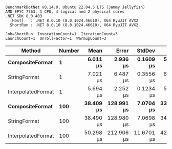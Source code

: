 ```

BenchmarkDotNet v0.14.0, Ubuntu 22.04.5 LTS (Jammy Jellyfish)
AMD EPYC 7763, 1 CPU, 4 logical and 2 physical cores
.NET SDK 8.0.403
  [Host]   : .NET 8.0.10 (8.0.1024.46610), X64 RyuJIT AVX2
  ShortRun : .NET 8.0.10 (8.0.1024.46610), X64 RyuJIT AVX2

Job=ShortRun  InvocationCount=1  IterationCount=3  
LaunchCount=1  UnrollFactor=1  WarmupCount=3  

```
| Method             | Number | Mean      | Error      | StdDev     | Min       | Max       | Allocated |
|------------------- |------- |----------:|-----------:|-----------:|----------:|----------:|----------:|
| **CompositeFormat**    | **1**      |  **6.011 μs** |   **2.936 μs** |  **0.1609 μs** |  **5.861 μs** |  **6.181 μs** |     **872 B** |
| StringFormat       | 1      |  7.021 μs |   6.487 μs |  0.3556 μs |  6.777 μs |  7.429 μs |     896 B |
| InterpolatedFormat | 1      |  5.694 μs |   2.252 μs |  0.1234 μs |  5.591 μs |  5.831 μs |     872 B |
| **CompositeFormat**    | **100**    | **38.409 μs** | **128.991 μs** |  **7.0704 μs** | **33.784 μs** | **46.548 μs** |   **14336 B** |
| StringFormat       | 100    | 38.490 μs | 128.980 μs |  7.0698 μs | 34.038 μs | 46.642 μs |   16736 B |
| InterpolatedFormat | 100    | 50.298 μs | 212.906 μs | 11.6701 μs | 42.380 μs | 63.700 μs |   14336 B |
